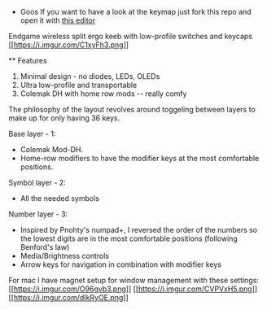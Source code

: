 * Goos
If you want to have a look at the keymap just fork this repo and open it with [this editor](https://nickcoutsos.github.io/keymap-editor)


Endgame wireless split ergo keeb with low-profile switches and keycaps
[[https://i.imgur.com/C1xyFh3.png]]

** Features
1. Minimal design - no diodes, LEDs, OLEDs
2. Ultra low-profile and transportable
3. Colemak DH with home row mods -- really comfy

The philosophy of the layout revolves around toggeling between layers to make up for only having 36 keys.

Base layer - 1:
- Colemak Mod-DH.
- Home-row modifiers to have the modifier keys at the most comfortable positions.

Symbol layer - 2:
- All the needed symbols

Number layer - 3:
- Inspired by Pnohty's numpad+, I reversed the order of the numbers so the lowest digits are in the most comfortable positions (following Benford's law)
- Media/Brightness controls
- Arrow keys for navigation in combination with modifier keys

For mac I have magnet setup for window management with these settings:
[[https://i.imgur.com/O96gvb3.png]]
[[https://i.imgur.com/CVPVxH5.png]]
[[https://i.imgur.com/dIkRyOE.png]]

